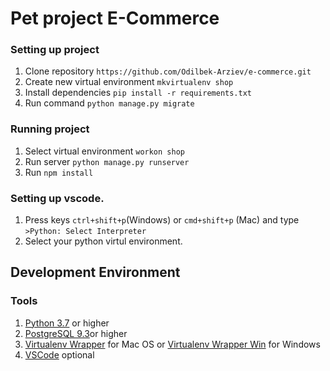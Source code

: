 # Pet project E-Commerce



### Setting up project
1. Clone repository `https://github.com/Odilbek-Arziev/e-commerce.git`
2. Create new virtual environment `mkvirtualenv shop`
3. Install dependencies `pip install -r requirements.txt`
4. Run command `python manage.py migrate`


### Running project
1. Select virtual environment `workon shop`
2. Run server `python manage.py runserver`
5. Run `npm install`

### Setting up vscode. 
1. Press keys `ctrl+shift+p`(Windows) or `cmd+shift+p` (Mac) and type `>Python: Select Interpreter`
2. Select your python virtul environment.


## Development Environment

### Tools
1. [Python 3.7](https://www.python.org/) or higher
2. [PostgreSQL 9.3](https://www.postgresql.org/)or higher
3. [Virtualenv Wrapper](https://virtualenvwrapper.readthedocs.io/en/latest/) for Mac OS or [Virtualenv Wrapper Win](https://pypi.org/project/virtualenvwrapper-win/) for Windows
4. [VSCode](https://code.visualstudio.com/) optional

